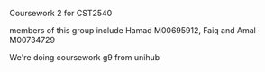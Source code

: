Coursework 2 for CST2540

members of this group include Hamad M00695912, Faiq and Amal M00734729

We're doing coursework g9 from unihub
